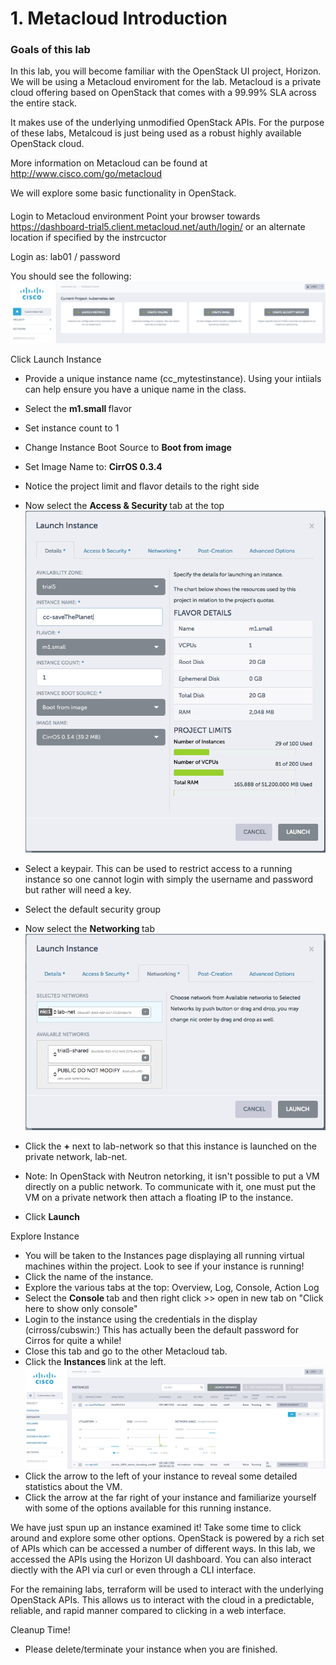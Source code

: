 # 1. Metacloud Introduction

### Goals of this lab
In this lab, you will become familiar with the OpenStack UI project, Horizon. We will be using a Metacloud enviroment for the lab. Metacloud is a private cloud offering based on OpenStack that comes with a 99.99% SLA across the entire stack.

It makes use of the underlying unmodified OpenStack APIs. For the purpose of these labs, Metalcoud is just being used as a robust highly available OpenStack cloud. 

More information on Metacloud can be found at <BR>
http://www.cisco.com/go/metacloud

We will explore some basic functionality in OpenStack.

####
 Login to Metacloud environment
Point your browser towards https://dashboard-trial5.client.metacloud.net/auth/login/ or an alternate location if specified by the instrcuctor

Login as: lab01 / password

You should see the following:
![metacloudDashboard](images/mcDashboard.png)

Click Launch Instance
 * Provide a unique instance name (cc_mytestinstance). Using your intiials can help ensure you have a unique name in the class.
 * Select the <b> m1.small </b> flavor
 * Set instance count to 1
 * Change Instance Boot Source to <b> Boot from image </b>
 * Set Image Name to: <b>CirrOS 0.3.4</b>
 * Notice the project limit and flavor details to the right side
 * Now select the  <b> Access & Security </b> tab at the top
![launchInstance](images/launchInstance.png)

 * Select a keypair. This can be used to restrict access to a running instance so one cannot login with simply the username and password but rather will need a key.
 * Select the default security group
 * Now select the <b> Networking </b> tab
![instanceNetwork](images/instanceNetwork.png)
 * Click the <b>+</b> next to lab-network so that this instance is launched on the private network, lab-net.<BR>
 * Note: In OpenStack with Neutron netorking, it isn't possible to put a VM directly on a public network. To communicate with it, one must put the VM on a private network then attach a floating IP to the instance.
 * Click <b> Launch </b>
 
Explore Instance
 * You will be taken to the Instances page displaying all running virtual machines within the project. Look to see if your instance is running!
 * Click the name of the instance.
 * Explore the various tabs at the top: Overview, Log, Console, Action Log
 * Select the <b> Console </b> tab and then right click >> open in new tab on "Click here to show only console"
 * Login to the instance using the credentials in the display (cirross/cubswin:) This has actually been the default password for Cirros for quite a while!
 * Close this tab and go to the other Metacloud tab.
 * Click the <b> Instances </b> link at the left. 
 ![instanceDetails](images/instanceDetails.png)
 * Click the arrow to the left of your instance to reveal some detailed statistics about the VM. 
 * Click the arrow at the far right of your instance and familiarize yourself with some of the options available for this running instance.

We have just spun up an instance examined it! Take some time to click around and explore some other options. OpenStack is powered by a rich set of APIs which can be accessed a number of different ways. In this lab, we accessed the APIs using the Horizon UI dashboard. You can also interact diectly with the API via curl or even through a CLI interface.

For the remaining labs, terraform will be used to interact with the underlying OpenStack APIs. This allows us to interact with the cloud in a predictable, reliable, and rapid manner compared to clicking in a web interface.

Cleanup Time!
 * Please delete/terminate your instance when you are finished.
